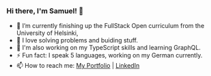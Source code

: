 ### Hi there, I'm Samuel! 👋


- 🔭 I’m currently finishing up the FullStack Open curriculum from the University of Helsinki, 
- 🌮 I love solving problems and buiding stuff.
- 🌱 I'm also working on my TypeScript skills and learning GraphQL.
- ⚡ Fun fact: I speak 5 languages, working on my German currently.
- 📫 How to reach me:  [My Portfolio](https://wangsamu.com) |  [LinkedIn](https://linkedin.com/in/wangsamu)

